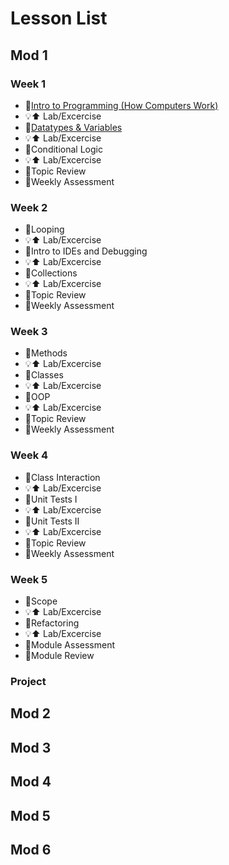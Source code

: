 # Lesson List 

## Mod 1
### Week 1
* 🎒[Intro to Programming (How Computers Work)](./lessons/mod1/introToProgramming.md)
* 💡⬆️ Lab/Excercise
* 🎒[Datatypes & Variables](./lessons/mod1/datatypesAndVariables.md)
* 💡⬆️ Lab/Excercise
* 🎒Conditional Logic
* 💡⬆️ Lab/Excercise
* 🎒Topic Review
* 🧪Weekly Assessment
### Week 2
* 🎒Looping
* 💡⬆️ Lab/Excercise
* 🎒Intro to IDEs and Debugging
* 💡⬆️ Lab/Excercise
* 🎒Collections
* 💡⬆️ Lab/Excercise
* 🎒Topic Review
* 🧪Weekly Assessment
### Week 3
* 🎒Methods
* 💡⬆️ Lab/Excercise
* 🎒Classes
* 💡⬆️ Lab/Excercise
* 🎒OOP
* 💡⬆️ Lab/Excercise
* 🎒Topic Review
* 🧪Weekly Assessment
### Week 4
* 🎒Class Interaction
* 💡⬆️ Lab/Excercise
* 🎒Unit Tests I
* 💡⬆️ Lab/Excercise
* 🎒Unit Tests II
* 💡⬆️ Lab/Excercise
* 🎒Topic Review
* 🧪Weekly Assessment
### Week 5
* 🎒Scope
* 💡⬆️ Lab/Excercise
* 🎒Refactoring
* 💡⬆️ Lab/Excercise
* 🧪Module Assessment
* 🎒Module Review
### Project


## Mod 2
## Mod 3
## Mod 4
## Mod 5
## Mod 6
